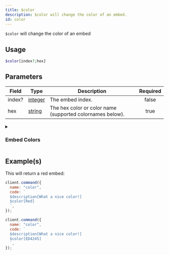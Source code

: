 ```yaml
---
title: $color
description: $color will change the color of an embed.
id: color
---
```


`$color` will change the color of an embed

## Usage

```php
$color[index?;hex]
```

## Parameters

| Field  | Type                                                                                                | Description                                               | Required |
| ------ | --------------------------------------------------------------------------------------------------- | --------------------------------------------------------- | :------: |
| index? | [integer](https://developer.mozilla.org/en-US/docs/Web/JavaScript/Reference/Global_Objects/Integer) | The embed index.                                          |  false   |
| hex    | [string](https://developer.mozilla.org/en-US/docs/Web/JavaScript/Reference/Global_Objects/String)   | The hex color or color name (supported colornames below). |   true   |

<details>
  <summary><h3> Embed Colors </h3></summary>

![c](https://placehold.co/15x15/000000/000000.png) Default <br />
![c](https://placehold.co/15x15/FFFFFF/FFFFFF.png) White <br />
![c](https://placehold.co/15x15/1ABC9C/1ABC9C.png) Aqua <br />
![c](https://placehold.co/15x15/57F287/57F287.png) Green <br />
![c](https://placehold.co/15x15/3498DB/3498DB.png) Blue <br />
![c](https://placehold.co/15x15/FFFF00/FFFF00.png) Yellow <br />
![c](https://placehold.co/15x15/9B59B6/9B59B6.png) Purple <br />
![c](https://placehold.co/15x15/E91E63/E91E63.png) LuminousVividPink <br />
![c](https://placehold.co/15x15/EB459E/EB459E.png) Fuchsia <br />
![c](https://placehold.co/15x15/F1C40F/F1C40F.png) Gold <br />
![c](https://placehold.co/15x15/E67E22/E67E22.png) Orange <br />
![c](https://placehold.co/15x15/ED4245/ED4245.png) Red <br />
![c](https://placehold.co/15x15/95A5A6/95A5A6.png) Grey <br />
![c](https://placehold.co/15x15/34495E/34495E.png) Navy <br />
![c](https://placehold.co/15x15/11806A/11806A.png) DarkAqua <br />
![c](https://placehold.co/15x15/1F8B4C/1F8B4C.png) DarkGreen <br />
![c](https://placehold.co/15x15/206694/206694.png) DarkBlue <br />
![c](https://placehold.co/15x15/71368A/71368A.png) DarkPurple <br />
![c](https://placehold.co/15x15/AD1457/AD1457.png) DarkVividPink <br />
![c](https://placehold.co/15x15/C27C0E/C27C0E.png) DarkGold <br />
![c](https://placehold.co/15x15/A84300/A84300.png) DarkOrange <br />
![c](https://placehold.co/15x15/992D22/992D22.png) DarkRed <br />
![c](https://placehold.co/15x15/979C9F/979C9F.png) DarkGrey <br />
![c](https://placehold.co/15x15/7F8C8D/7F8C8D.png) DarkerGrey <br />
![c](https://placehold.co/15x15/BCC0C0/BCC0C0.png) LightGrey <br />
![c](https://placehold.co/15x15/2C3E50/2C3E50.png) DarkNavy <br />
![c](https://placehold.co/15x15/5865F2/5865F2.png) Blurple <br />
![c](https://placehold.co/15x15/99AAB5/99AAB5.png) Greyple <br />
![c](https://placehold.co/15x15/2C2F33/2C2F33.png) DarkButNotBlack <br />
![c](https://placehold.co/15x15/23272A/23272A.png) NotQuiteBlack <br />
![c](https://placehold.co/15x15/000000/000000.png) Random

</details>

## Example(s)

This will return a red embed:

```javascript
client.command({
  name: "color",
  code: `
  $description[What a nice color!]
  $color[Red]
  `,
});
```

```javascript
client.command({
  name: "color",
  code: `
  $description[What a nice color!]
  $color[ED4245]
  `,
});
```
